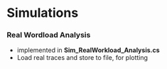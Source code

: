 Simulations
===========

### Real Wordload Analysis
- implemented in **Sim_RealWorkload_Analysis.cs**
- Load real traces and store to file, for plotting